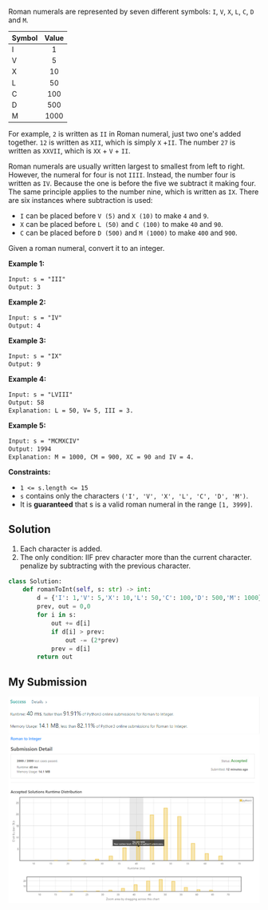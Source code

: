 Roman numerals are represented by seven different symbols: `I`, `V`, `X`, `L`, `C`, `D` and `M`.

| Symbol        | Value           |
| ------------- |:-------------:|
|I |             1 |
|V |             5 |
|X |             10 |
|L |             50 |
|C |             100 |
|D |             500 |
|M |             1000 |


For example, `2` is written as `II` in Roman numeral, just two one's added together.
`12` is written as `XII`, which is simply `X` +`II`. The number `27` is written 
as `XXVII`, which is `XX` + `V` + `II`.

Roman numerals are usually written largest to smallest from left to right. 
However, the numeral for four is not `IIII`. Instead, the number four is written as `IV`. 
Because the one is before the five we subtract it making four. 
The same principle applies to the number nine, which is written as `IX`. 
There are six instances where subtraction is used:

* `I` can be placed before `V (5)` and `X (10)` to make `4` and `9`. 
* `X` can be placed before `L (50)` and `C (100)` to make `40` and `90`. 
* `C` can be placed before `D (500)` and `M (1000)` to make `400` and `900`.

Given a roman numeral, convert it to an integer.

**Example 1:**
```
Input: s = "III"
Output: 3
```

**Example 2:**
```
Input: s = "IV"
Output: 4
```

**Example 3:**
```
Input: s = "IX"
Output: 9
```

**Example 4:**
```
Input: s = "LVIII"
Output: 58
Explanation: L = 50, V= 5, III = 3.
```

**Example 5:**
```
Input: s = "MCMXCIV"
Output: 1994
Explanation: M = 1000, CM = 900, XC = 90 and IV = 4.
```

**Constraints:**

* `1 <= s.length <= 15`
* `s` contains only the characters `('I', 'V', 'X', 'L', 'C', 'D', 'M')`.
* It is **guaranteed** that s is a valid roman numeral in the range `[1, 3999]`.


## Solution

1. Each character is added.
2. The only condition: IIF prev character more than the current character. penalize by subtracting with the previous character.

```python
class Solution:
    def romanToInt(self, s: str) -> int:
        d = {'I': 1,'V': 5,'X': 10,'L': 50,'C': 100,'D': 500,'M': 1000}
        prev, out = 0,0
        for i in s:
            out += d[i]
            if d[i] > prev:
                out -= (2*prev)
            prev = d[i]
        return out
```


## My Submission 
![img.png](img.png)
![img_1.png](img_1.png)

